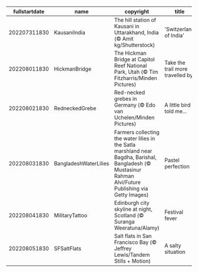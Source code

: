 |fullstartdate|name|copyright|title|image|
|--|--|--|--|--|
202207311830|KausaniIndia|The hill station of Kausani in Uttarakhand, India (© Amit kg/Shutterstock)|'Switzerland of India'|![](/en-IN/2022/08/202207311830KausaniIndia.jpg)|
202208011830|HickmanBridge|The Hickman Bridge at Capitol Reef National Park, Utah (© Tim Fitzharris/Minden Pictures)|Take the trail more travelled by|![](/en-IN/2022/08/202208011830HickmanBridge.jpg)|
202208021830|RedneckedGrebe|Red-necked grebes in Germany (© Edo van Uchelen/Minden Pictures)|A little bird told me...|![](/en-IN/2022/08/202208021830RedneckedGrebe.jpg)|
202208031830|BangladeshWaterLilies|Farmers collecting the water lilies in the Satla marshland near Bagdha, Barishal, Bangladesh (© Mustasinur Rahman Alvi/Future Publishing via Getty Images)|Pastel perfection|![](/en-IN/2022/08/202208031830BangladeshWaterLilies.jpg)|
202208041830|MilitaryTattoo|Edinburgh city skyline at night, Scotland (© Suranga Weeratuna/Alamy)|Festival fever|![](/en-IN/2022/08/202208041830MilitaryTattoo.jpg)|
202208051830|SFSaltFlats|Salt flats in San Francisco Bay (© Jeffrey Lewis/Tandem Stills + Motion)|A salty situation|![](/en-IN/2022/08/202208051830SFSaltFlats.jpg)|
